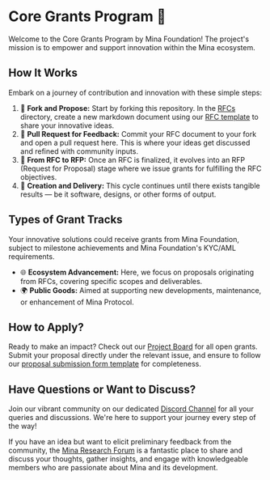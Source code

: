 # Core Grants Program 🚀

Welcome to the Core Grants Program by Mina Foundation! The project's mission is to empower and support innovation within the Mina ecosystem.

## How It Works
Embark on a journey of contribution and innovation with these simple steps:

1. 🍴 **Fork and Propose:** Start by forking this repository. In the [RFCs](./RFCs/) directory, create a new markdown document using our [RFC template](./RFCs/rfc-0001-template.md) to share your innovative ideas.
2. 💬 **Pull Request for Feedback:** Commit your RFC document to your fork and open a pull request here. This is where your ideas get discussed and refined with community inputs.
3. 🎨 **From RFC to RFP:** Once an RFC is finalized, it evolves into an RFP (Request for Proposal) stage where we issue grants for fulfilling the RFC objectives.
4. 🔄 **Creation and Delivery:** This cycle continues until there exists tangible results — be it software, designs, or other forms of output.

## Types of Grant Tracks
Your innovative solutions could receive grants from Mina Foundation, subject to milestone achievements and Mina Foundation's KYC/AML requirements.
- 🌐 **Ecosystem Advancement:** Here, we focus on proposals originating from RFCs, covering specific scopes and deliverables.
- 🌍 **Public Goods:** Aimed at supporting new developments, maintenance, or enhancement of Mina Protocol.

## How to Apply?
Ready to make an impact? Check out our [Project Board](https://github.com/orgs/MinaFoundation/projects/7) for all open grants. Submit your proposal directly under the relevant issue, and ensure to follow our [proposal submission form template](./RFPs/rfp-0001-template.md) for completeness.

## Have Questions or Want to Discuss?
Join our vibrant community on our dedicated [Discord Channel](https://discord.gg/minaprotocol) for all your queries and discussions. We're here to support your journey every step of the way!

If you have an idea but want to elicit preliminary feedback from the community, the [Mina Research Forum](https://forums.minaprotocol.com/) is a fantastic place to share and discuss your thoughts, gather insights, and engage with knowledgeable members who are passionate about Mina and its development.